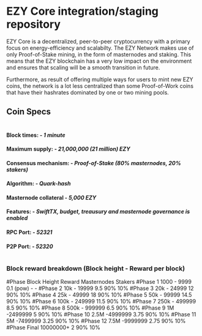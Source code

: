 # EZY Core integration/staging repository

EZY Core is a decentralized, peer-to-peer cryptocurrency with a primary focus on energy-efficiency and scalabilty. The EZY Network makes use of only Proof-of-Stake mining, in the form of masternodes and staking. This means that the EZY blockchain has a very low impact on the environment and ensures that scaling will be a smooth transition in future. 

Furthermore, as result of offering multiple ways for users to mint new EZY coins, the network is a lot less centralized than some Proof-of-Work coins that have their hashrates dominated by one or two mining pools.

## Coin Specs

#

#### Block times: - *1 minute* 
#### Maximum supply: - *21,000,000 (21 million) EZY*
#### Consensus mechanism: - *Proof-of-Stake (80% masternodes, 20% stakers)*
#### Algorithm: - *Quark-hash* 
#### Masternode collateral - *5,000 EZY*  
#### Features: - *SwiftTX, budget, treausury and masternode governance is enabled* 
#### RPC Port: - *52321* 
#### P2P Port: - *52320* 

#

### Block reward breakdown (Block height - Reward per block)
#Phase	Block Height	Reward	Masternodes 	Stakers 
#Phase 1	1000 - 9999	0.1 (pow)	-	- 
#Phase 2	10k - 19999	9.5	90%	10% 
#Phase 3	20k - 24999	12	90%	10% 
#Phase 4	25k - 49999	18	90%	10% 
#Phase 5	50k - 99999	14.5	90%	10% 
#Phase 6	100k - 249999	11.5	90%	10% 
#Phase 7	250k - 499999	8.5	90%	10% 
#Phase 8	500k - 999999	6.5	90%	10% 
#Phase 9	1M -2499999	5	90%	10% 
#Phase 10	2.5M -4999999	3.75	90%	10% 
#Phase 11	5M -7499999	3.25	90%	10% 
#Phase 12	7.5M -9999999	2.75	90%	10% 
#Phase Final	10000000+	2	90%	10% 




